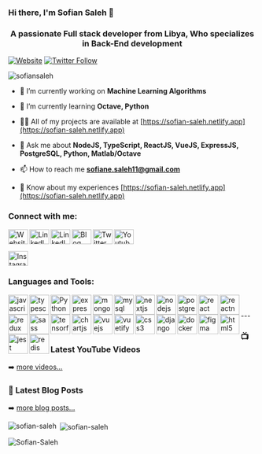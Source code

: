 ### Hi there, I'm Sofian Saleh 👋

<h3 align="center">A passionate Full stack developer from Libya, Who specializes in Back-End development</h3>

[![Website](https://img.shields.io/website?label=codeSTACKr.com&style=for-the-badge&url=https%3A%2F%2Fcodestackr.com)](https://sofian-saleh.netlify.app)
[![Twitter Follow](https://img.shields.io/twitter/follow/codeSTACKr?color=1DA1F2&logo=twitter&style=for-the-badge)](https://twitter.com/intent/follow?screen_name=SofianSaleh11)

<!--
[![trophy](https://github-profile-trophy.vercel.app/?username=SofianSaleh&theme=onedark)](https://github.com/ryo-ma/github-profile-trophy) -->

<p align="left"> <img src="https://komarev.com/ghpvc/?username=sofiansaleh&label=Profile%20views&color=0e75b6&style=flat" alt="sofiansaleh" /> </p>

- 🔭 I’m currently working on **Machine Learning Algorithms**

- 🌱 I’m currently learning **Octave, Python**

- 👨‍💻 All of my projects are available at [https://sofian-saleh.netlify.app](https://sofian-saleh.netlify.app)

- 💬 Ask me about **NodeJS, TypeScript, ReactJS, VueJS, ExpressJS, PostgreSQL, Python, Matlab/Octave**

- 📫 How to reach me **sofiane.saleh11@gmail.com**

- 📄 Know about my experiences [https://sofian-saleh.netlify.app](https://sofian-saleh.netlify.app)

<h3 align="left">Connect with me:</h3>

<p align="left">

<a href="https://sofian-saleh.netlify.app" target="blank"><img align="left" src="https://cdn.jsdelivr.net/npm/simple-icons@3.0.1/icons/libreoffice.svg" alt="Website" height="30" width="40" /></a>

<a href="https://linkedin.com/in/sofian-saleh" target="blank"><img align="left" src="https://cdn.jsdelivr.net/npm/simple-icons@3.0.1/icons/linkedin.svg" alt="LinkedIn Personal" height="30" width="40" /></a>

<a href="https://linkedin.com/company/sofian-dev" target="blank"><img align="left" src="https://cdn.jsdelivr.net/npm/simple-icons@3.0.1/icons/linkedin.svg" alt="LinkedIn Company" height="30" width="40"  /></a>

<a href="https://sofian-dev.blogspot.com" target="blank"><img align="left" src="https://cdn.jsdelivr.net/npm/simple-icons@3.0.1/icons/blogger.svg" alt="Blog" height="30" width="40" /></a>

<a href="https://twitter.com/SofianSaleh11" target="blank"><img align="left" src="https://cdn.jsdelivr.net/npm/simple-icons@3.0.1/icons/twitter.svg" alt="Twitter" height="30" width="40" /></a>

<a href="https://www.youtube.com/channel/UCb8XEo2mMuAhTIFd125SMLg" target="blank"><img align="center" src="https://cdn.jsdelivr.net/npm/simple-icons@3.0.1/icons/youtube.svg" alt="Youtube" height="30" width="40" /></a>

<a href="https://www.instagram.com/sofianappdev/" target="blank"><img align="center" src="https://cdn.jsdelivr.net/npm/simple-icons@3.0.1/icons/instagram.svg" alt="Instagram" height="30" width="40" /></a>

</p>

<h3 align="left">Languages and Tools:</h3>

<p align="left"> 
 
 <a href="https://developer.mozilla.org/en-US/docs/Web/JavaScript" target="_blank"> <img src="https://www.vectorlogo.zone/logos/javascript/javascript-icon.svg" alt="javascript" width="40" height="40" align="left"/> </a>

<a href="https://www.typescriptlang.org/" target="_blank"> <img src="https://www.vectorlogo.zone/logos/typescriptlang/typescriptlang-icon.svg" alt="typescript" width="40" height="40" align="left"/> </a>

<a href="https://www.python.org/" target="_blank"> <img src="https://www.vectorlogo.zone/logos/python/python-icon.svg" alt="Python" width="40" height="40" align="left"/> </a>

<a href="https://expressjs.com" target="_blank"> <img src="https://www.vectorlogo.zone/logos/expressjs/expressjs-icon.svg" alt="express" width="40" height="40" align="left"/> </a>

<a href="https://www.mongodb.com/" target="_blank"> <img src="https://www.vectorlogo.zone/logos/mongodb/mongodb-icon.svg" alt="mongodb" width="40" height="40" align="left"/> </a>

<a href="https://www.mysql.com/" target="_blank"> <img src="https://www.vectorlogo.zone/logos/mysql/mysql-icon.svg" alt="mysql" width="40" height="40" align="left"/> </a>

<a href="https://nextjs.org/" target="_blank"> <img src="https://cdn.worldvectorlogo.com/logos/nextjs-3.svg" alt="nextjs" width="40" height="40" align="left"/> </a>

<a href="https://nodejs.org" target="_blank"> <img src="https://www.vectorlogo.zone/logos/nodejs/nodejs-icon.svg" alt="nodejs" width="40" height="40" align="left"/> </a>

<a href="https://www.postgresql.org" target="_blank"> <img src="https://www.vectorlogo.zone/logos/postgresql/postgresql-icon.svg" alt="postgresql" width="40" height="40" align="left"/> </a>

<a href="https://reactjs.org/" target="_blank"> <img src="https://www.vectorlogo.zone/logos/reactjs/reactjs-icon.svg" alt="react" width="40" height="40" align="left"/> </a>

<a href="https://reactnative.dev/" target="_blank"> <img src="https://reactnative.dev/img/header_logo.svg" alt="reactnative" width="40" height="40"  align="left"/> </a>

<a href="https://redux.js.org" target="_blank"> <img src="https://devicons.github.io/devicon/devicon.git/icons/redux/redux-original.svg" alt="redux" width="40" height="40" align="left"/> </a>

<a href="https://sass-lang.com" target="_blank"> <img src="https://www.vectorlogo.zone/logos/sass-lang/sass-lang-icon.svg" alt="sass" width="40" height="40" align="left"/> </a>

<a href="https://www.tensorflow.org" target="_blank"> <img src="https://www.vectorlogo.zone/logos/tensorflow/tensorflow-icon.svg" alt="tensorflow" width="40" height="40" align="left"/> </a>

<a href="https://www.chartjs.org" target="_blank"> <img src="https://www.chartjs.org/media/logo-title.svg" alt="chartjs" width="40" height="40" align="left"/> </a>

<a href="https://vuejs.org/" target="_blank"> <img src="https://www.vectorlogo.zone/logos/vuejs/vuejs-icon.svgg" alt="vuejs" width="40" height="40" align="left"/> </a>

<a href="https://vuetifyjs.com/en/" target="_blank"> <img src="https://bestofjs.org/logos/vuetify.svg" alt="vuetify" width="40" height="40" align="left"/> </a>

<a href="https://www.w3schools.com/css/" target="_blank"> <img src="https://www.vectorlogo.zone/logos/w3_css/w3_css-icon.svg" alt="css3" width="40" height="40" align="left"/> </a>

<a href="https://www.djangoproject.com/" target="_blank"> <img src="https://www.vectorlogo.zone/logos/djangoproject/djangoproject-icon.svg" alt="django" width="40" height="40" align="left"/> </a>

<a href="https://www.docker.com/" target="_blank"> <img src="https://www.vectorlogo.zone/logos/docker/docker-icon.svg" alt="docker" width="40" height="40" align="left"/> </a>

<a href="https://www.figma.com/" target="_blank"> <img src="https://www.vectorlogo.zone/logos/figma/figma-icon.svg" alt="figma" width="40" height="40" align="left"/> </a>

<a href="https://www.w3.org/html/" target="_blank"> <img src="https://www.vectorlogo.zone/logos/w3_html5/w3_html5-icon.svgg" alt="html5" width="40" height="40" align="left"/> </a>

<a href="https://jestjs.io" target="_blank"> <img src="https://www.vectorlogo.zone/logos/jestjsio/jestjsio-icon.svg" alt="jest" width="40" height="40" align="left"/> </a>

<a href="https://redis.io" target="_blank"> <img src="https://www.vectorlogo.zone/logos/redis/redis-icon.svg" alt="redis" width="40" height="40" align="left"/> </a>

</p>
<br />
<br />
---

### 📺 Latest YouTube Videos

<!-- YOUTUBE:START -->
<!-- YOUTUBE:END -->

➡️ [more videos...](https://www.youtube.com/channel/UCb8XEo2mMuAhTIFd125SMLg)

### 📕 Latest Blog Posts

<!-- BLOG-POST-LIST:START -->
<!-- BLOG-POST-LIST:END -->

➡️ [more blog posts...](https://sofian-dev.blogspot.com)

<p><img align="left" src="https://github-readme-stats.vercel.app/api/top-langs?username=sofiansaleh&show_icons=true&locale=en&layout=compact" alt="sofian-saleh" /></p>

<p>&nbsp;<img align="center" src="https://github-readme-stats.vercel.app/api?username=sofiansaleh&show_icons=true&locale=en" alt="sofian-saleh" /></p>

<p><img align="center" src="https://github-readme-streak-stats.herokuapp.com/?user=sofiansaleh&" alt="Sofian-Saleh" /></p>
